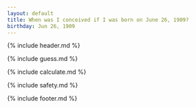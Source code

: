 ```yaml
---
layout: default
title: When was I conceived if I was born on June 26, 1909?
birthday: Jun 26, 1909
---
```


{% include header.md %}

{% include guess.md %}

{% include calculate.md %}

{% include safety.md %}

{% include footer.md %}



